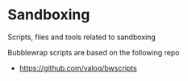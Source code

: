 # Sandboxing

Scripts, files and tools related to sandboxing

Bubblewrap scripts are based on the following repo

- https://github.com/valoq/bwscripts
